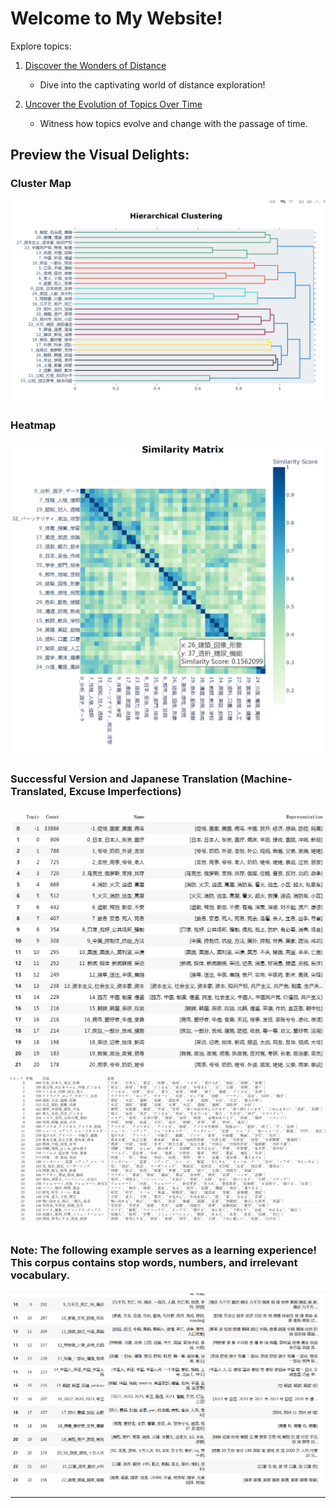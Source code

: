 <style>
  body {
    background-image: url('blue.png');
    background-size: cover;
    background-repeat: no-repeat;
    background-attachment: fixed;
  }
</style>

# Welcome to My Website!




Explore topics:

1. [Discover the Wonders of Distance](distancemap.html)
   - Dive into the captivating world of distance exploration!

2. [Uncover the Evolution of Topics Over Time](jikan.html)
   - Witness how topics evolve and change with the passage of time.


## Preview the Visual Delights:

### Cluster Map
![Cluster Map](cluster.png)

### Heatmap
![Heatmap](heatmap.png)

### Successful Version and Japanese Translation (Machine-Translated, Excuse Imperfections)
![Topic Image (English)](topiceng.png)
![Topic Image (Japanese)](topicjap1.png)

### Note: The following example serves as a learning experience! This corpus contains stop words, numbers, and irrelevant vocabulary.
![False Example](false.png)

---





